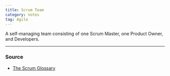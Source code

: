 ```yaml
---
title: Scrum Team
category: notes
tag: Agile
---
```


A self-managing team consisting of one Scrum Master, one Product Owner, and Developers.

--- 
### Source
- [The Scrum Glossary](https://www.scrum.org/resources/scrum-glossary)